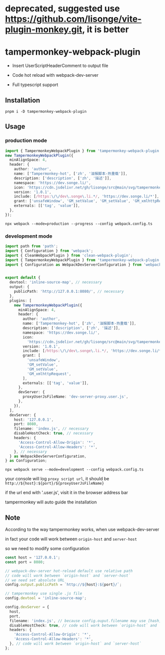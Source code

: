 <!--
 * @Date: 2021-03-09 14:10:07
 * @LastEditors: lisonge
 * @Author: lisonge
 * @LastEditTime: 2021-03-14 17:35:21
-->

# deprecated,  suggested use <https://github.com/lisonge/vite-plugin-monkey.git>, it is better

# tampermonkey-webpack-plugin

- Insert UserScriptHeaderComment to output file

- Code hot reload with webpack-dev-server

- Full typescript support

## Installation

```shell
pnpm i -D tampermonkey-webpack-plugin
```

## Usage

### production mode

```ts
import { TampermonkeyWebpackPlugin } from 'tampermonkey-webpack-plugin';
new TampermonkeyWebpackPlugin({
  minAlignSpace: 4,
  header: {
    author: 'author',
    name: ['Tampermonkey-hot', ['zh', '油猴脚本-热重载']],
    description: ['description', ['zh', '描述']],
    namespace: 'https://dev.songe.li/',
    icon: 'https://cdn.jsdelivr.net/gh/lisonge/src@main/svg/tampermonkey.svg',
    version: '1.0.1',
    include: [/https:\/\/dev\.songe\.li.*/, 'https://dev.songe.li/*'],
    grant: ['unsafeWindow', 'GM_setValue', 'GM_setValue', 'GM_xmlhttpRequest'],
    externals: [['tag', 'value']],
  },
});
```

```shell
npx webpack --mode=production --progress --config webpack.config.ts
```

### development mode

```ts
import path from 'path';
import { Configuration } from 'webpack';
import { CleanWebpackPlugin } from 'clean-webpack-plugin';
import { TampermonkeyWebpackPlugin } from 'tampermonkey-webpack-plugin';
import { Configuration as WebpackDevServerConfiguration } from 'webpack-dev-server';


export default {
  devtool: 'inline-source-map', // necessary
  output: {
    publicPath: 'http://127.0.0.1:8080/', // necessary
  },
  plugins: [
    new TampermonkeyWebpackPlugin({
      minAlignSpace: 4,
      header: {
        author: 'author',
        name: ['Tampermonkey-hot', ['zh', '油猴脚本-热重载']],
        description: ['description', ['zh', '描述']],
        namespace: 'https://dev.songe.li/',
        icon:
          'https://cdn.jsdelivr.net/gh/lisonge/src@main/svg/tampermonkey.svg',
        version: '1.0.1',
        include: [/https:\/\/dev\.songe\.li.*/, 'https://dev.songe.li/*'],
        grant: [
          'unsafeWindow',
          'GM_setValue',
          'GM_setValue',
          'GM_xmlhttpRequest',
        ],
        externals: [['tag', 'value']],
      },
      devServer: {
        proxyUserJsFileName: 'dev-server-proxy.user.js',
      },
    }),
  ],
  devServer: {
    host: '127.0.0.1',
    port: 8080,
    filename: 'index.js', // necessary
    disableHostCheck: true, // necessary
    headers: {
      'Access-Control-Allow-Origin': '*',
      'Access-Control-Allow-Headers': '*',
    }, // necessary
  } as WebpackDevServerConfiguration,
} as Configuration;
```

```shell
npx webpack serve --mode=development --config webpack.config.ts
```

your console will log `proxy script url`, it should be `http://${host}:${port}/${proxyUserJsFileName}`

if the url end with '.user.js', visit it in the browser address bar

tampermonkey will auto guide the installation

## Note

According to the way tampermonkey works, when use webpack-dev-server

in fact your code will work between `origin-host` and `server-host`

so we need to modify some configuration

```ts
const host = '127.0.0.1';
const port = 8080;

// webpack-dev-server hot-reload default use relative path
// code will work between `origin-host` and `server-host`
// we need set absolute URL
config.output.publicPath = `http://${host}:${port}/`;

// tampermonkey use single .js file
config.devtool = 'inline-source-map';

config.devServer = {
  host,
  port,
  filename: 'index.js', // because config.ouput.filename may use [hash], so devServer.filename must be static
  disableHostCheck: true, // code will work between `origin-host` and `server-host`
  headers: {
    'Access-Control-Allow-Origin': '*',
    'Access-Control-Allow-Headers': '*',
  }, // code will work between `origin-host` and `server-host`
};
```
